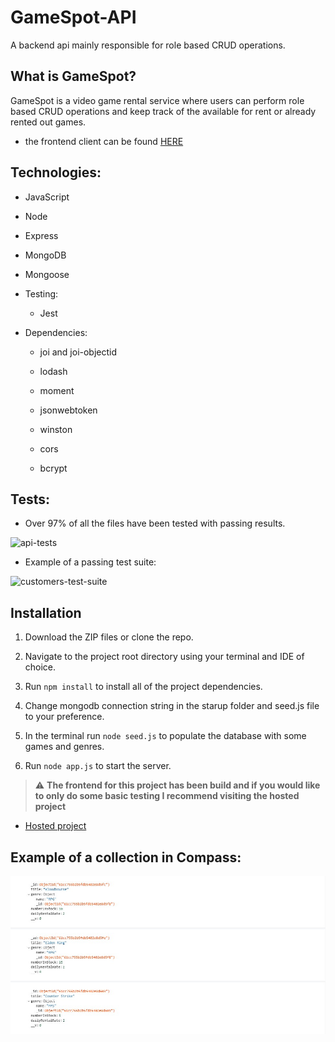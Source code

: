 # GameSpot-API

A backend api mainly responsible for role based CRUD operations.

## What is GameSpot?

GameSpot is a video game rental service where users can perform role based CRUD operations and keep track of the available for rent or already rented out games.

- the frontend client can be found [HERE](https://github.com/a-maystorov/gamespot-client)

## Technologies:

- JavaScript

- Node

- Express

- MongoDB

- Mongoose

- Testing:

  - Jest

- Dependencies:

  - joi and joi-objectid

  - lodash

  - moment

  - jsonwebtoken

  - winston

  - cors

  - bcrypt

## Tests:

- Over 97% of all the files have been tested with passing results.

![api-tests](https://user-images.githubusercontent.com/76817540/179432217-00f4a222-b0fa-4b6d-9055-c001f9edb416.jpeg)

  - Example of a passing test suite:
  
  ![customers-test-suite](https://user-images.githubusercontent.com/76817540/179432249-9f53b7e4-3c23-43f9-9c82-b6758691502d.jpeg)

## Installation

1. Download the ZIP files or clone the repo.

2. Navigate to the project root directory using your terminal and IDE of choice.

3. Run `npm install` to install all of the project dependencies.

4. Change mongodb connection string in the starup folder and seed.js file to your preference.

5. In the terminal run `node seed.js` to populate the database with some games and genres.

6. Run `node app.js` to start the server.

> :warning: **The frontend for this project has been build and if you would like to only do some basic testing I recommend visiting the hosted project**

- [Hosted project](https://gamespotz.netlify.app/games)

## Example of a collection in Compass:

![alt text](https://github.com/SirDev97/GameSpot-API/blob/main/assets/compass.jpeg?raw=true)
